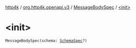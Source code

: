 [http4k](../../index.md) / [org.http4k.openapi.v3](../index.md) / [MessageBodySpec](index.md) / [&lt;init&gt;](./-init-.md)

# &lt;init&gt;

`MessageBodySpec(schema: `[`SchemaSpec`](../-schema-spec/index.md)`?)`